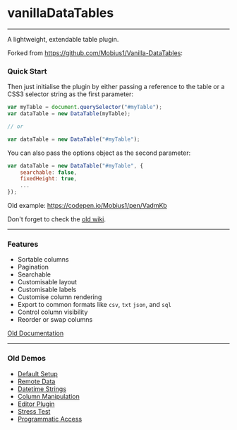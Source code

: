 
# vanillaDataTables

---

A lightweight, extendable table plugin. 

Forked from https://github.com/Mobius1/Vanilla-DataTables:



### Quick Start

Then just initialise the plugin by either passing a reference to the table or a CSS3 selector string as the first parameter:

```javascript
var myTable = document.querySelector("#myTable");
var dataTable = new DataTable(myTable);

// or

var dataTable = new DataTable("#myTable");

```

You can also pass the options object as the second parameter:

```javascript
var dataTable = new DataTable("#myTable", {
	searchable: false,
	fixedHeight: true,
	...
});
```

Old example: https://codepen.io/Mobius1/pen/VadmKb

Don't forget to check the [old wiki](https://github.com/Mobius1/Vanilla-DataTables/wiki).

---


### Features

* Sortable columns
* Pagination
* Searchable
* Customisable layout
* Customisable labels
* Customise column rendering
* Export to common formats like `csv`, `txt` `json`, and `sql`
* Control column visibility
* Reorder or swap columns



[Old Documentation](https://github.com/Mobius1/Vanilla-DataTables/wiki) 

---

### Old Demos

* [Default Setup](https://codepen.io/Mobius1/pen/VadmKb)
* [Remote Data](https://codepen.io/Mobius1/pen/XaRepW?editors=0010)
* [Datetime Strings](https://codepen.io/Mobius1/pen/jwXPKN?editors=0010)
* [Column Manipulation](https://codepen.io/Mobius1/pen/WEmGwJ?editors=0010)
* [Editor Plugin](https://s.codepen.io/Mobius1/debug/rGpMMY)
* [Stress Test](https://s.codepen.io/Mobius1/pen/qjLaKd)
* [Programmatic Access](https://s.codepen.io/Mobius1/pen/rwGyJa)


